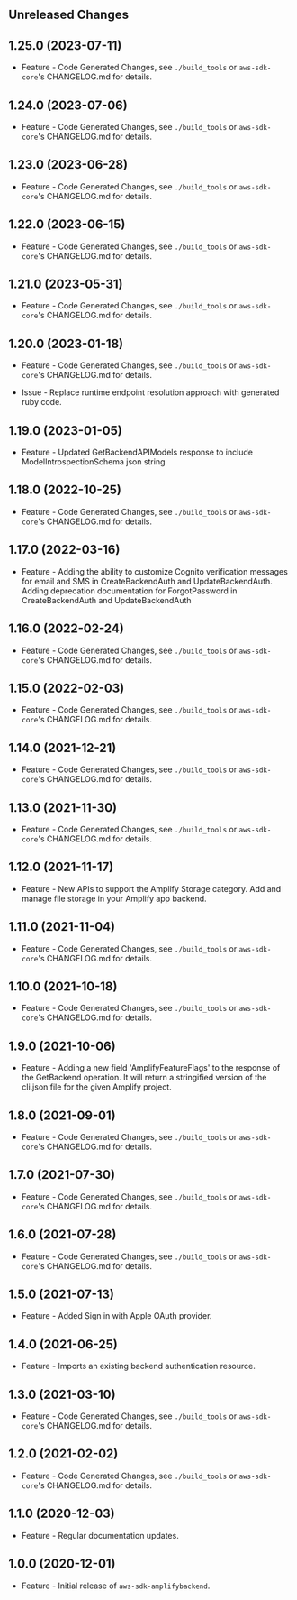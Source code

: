 Unreleased Changes
------------------

1.25.0 (2023-07-11)
------------------

* Feature - Code Generated Changes, see `./build_tools` or `aws-sdk-core`'s CHANGELOG.md for details.

1.24.0 (2023-07-06)
------------------

* Feature - Code Generated Changes, see `./build_tools` or `aws-sdk-core`'s CHANGELOG.md for details.

1.23.0 (2023-06-28)
------------------

* Feature - Code Generated Changes, see `./build_tools` or `aws-sdk-core`'s CHANGELOG.md for details.

1.22.0 (2023-06-15)
------------------

* Feature - Code Generated Changes, see `./build_tools` or `aws-sdk-core`'s CHANGELOG.md for details.

1.21.0 (2023-05-31)
------------------

* Feature - Code Generated Changes, see `./build_tools` or `aws-sdk-core`'s CHANGELOG.md for details.

1.20.0 (2023-01-18)
------------------

* Feature - Code Generated Changes, see `./build_tools` or `aws-sdk-core`'s CHANGELOG.md for details.

* Issue - Replace runtime endpoint resolution approach with generated ruby code.

1.19.0 (2023-01-05)
------------------

* Feature - Updated GetBackendAPIModels response to include ModelIntrospectionSchema json string

1.18.0 (2022-10-25)
------------------

* Feature - Code Generated Changes, see `./build_tools` or `aws-sdk-core`'s CHANGELOG.md for details.

1.17.0 (2022-03-16)
------------------

* Feature - Adding the ability to customize Cognito verification messages for email and SMS in CreateBackendAuth and UpdateBackendAuth. Adding deprecation documentation for ForgotPassword in CreateBackendAuth and UpdateBackendAuth

1.16.0 (2022-02-24)
------------------

* Feature - Code Generated Changes, see `./build_tools` or `aws-sdk-core`'s CHANGELOG.md for details.

1.15.0 (2022-02-03)
------------------

* Feature - Code Generated Changes, see `./build_tools` or `aws-sdk-core`'s CHANGELOG.md for details.

1.14.0 (2021-12-21)
------------------

* Feature - Code Generated Changes, see `./build_tools` or `aws-sdk-core`'s CHANGELOG.md for details.

1.13.0 (2021-11-30)
------------------

* Feature - Code Generated Changes, see `./build_tools` or `aws-sdk-core`'s CHANGELOG.md for details.

1.12.0 (2021-11-17)
------------------

* Feature - New APIs to support the Amplify Storage category. Add and manage file storage in your Amplify app backend.

1.11.0 (2021-11-04)
------------------

* Feature - Code Generated Changes, see `./build_tools` or `aws-sdk-core`'s CHANGELOG.md for details.

1.10.0 (2021-10-18)
------------------

* Feature - Code Generated Changes, see `./build_tools` or `aws-sdk-core`'s CHANGELOG.md for details.

1.9.0 (2021-10-06)
------------------

* Feature - Adding a new field 'AmplifyFeatureFlags' to the response of the GetBackend operation. It will return a stringified version of the cli.json file for the given Amplify project.

1.8.0 (2021-09-01)
------------------

* Feature - Code Generated Changes, see `./build_tools` or `aws-sdk-core`'s CHANGELOG.md for details.

1.7.0 (2021-07-30)
------------------

* Feature - Code Generated Changes, see `./build_tools` or `aws-sdk-core`'s CHANGELOG.md for details.

1.6.0 (2021-07-28)
------------------

* Feature - Code Generated Changes, see `./build_tools` or `aws-sdk-core`'s CHANGELOG.md for details.

1.5.0 (2021-07-13)
------------------

* Feature - Added Sign in with Apple OAuth provider.

1.4.0 (2021-06-25)
------------------

* Feature - Imports an existing backend authentication resource.

1.3.0 (2021-03-10)
------------------

* Feature - Code Generated Changes, see `./build_tools` or `aws-sdk-core`'s CHANGELOG.md for details.

1.2.0 (2021-02-02)
------------------

* Feature - Code Generated Changes, see `./build_tools` or `aws-sdk-core`'s CHANGELOG.md for details.

1.1.0 (2020-12-03)
------------------

* Feature - Regular documentation updates.

1.0.0 (2020-12-01)
------------------

* Feature - Initial release of `aws-sdk-amplifybackend`.

